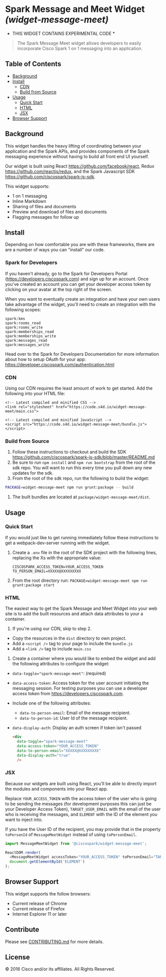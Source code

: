 # Spark Message and Meet Widget _(widget-message-meet)_

* THIS WIDGET CONTAINS EXPERIMENTAL CODE *

> The Spark Message Meet widget allows developers to easily incorporate Cisco Spark 1 on 1 messaging into an application.

## Table of Contents
-   [Background](#background)
-   [Install](#install)
    -   [CDN](#cdn)
    -   [Build from Source](#build-from-source)
-   [Usage](#usage)
    -   [Quick Start](#quick-start)
    -   [HTML](#html)
    -   [JSX](#jsx)
-   [Browser Support](#browser-support)

## Background

This widget handles the heavy lifting of coordinating between your application and the Spark APIs, and provides components of the Spark messaging experience without having to build all front end UI yourself.

Our widget is built using React <https://github.com/facebook/react>, Redux <https://github.com/reactjs/redux>, and the Spark Javascript SDK <https://github.com/ciscospark/spark-js-sdk>.

This widget supports:
-   1 on 1 messaging
-   Inline Markdown
-   Sharing of files and documents
-   Preview and download of files and documents
-   Flagging messages for follow up

## Install

Depending on how comfortable you are with these frameworks, there are are a number of ways you can "install" our code.

### Spark for Developers

If you haven't already, go to the Spark for Developers Portal (<https://developers.ciscospark.com>) and sign up for an account. Once you've created an account you can get your developer access token by clicking on your avatar at the top right of the screen.

When you want to eventually create an integration and have your own users take advantage of the widget, you'll need to create an integration with the following scopes:

  ```
  spark:kms
  spark:rooms_read
  spark:rooms_write
  spark:memberships_read
  spark:memberships_write
  spark:messages_read
  spark:messages_write
  ```

Head over to the Spark for Developers Documentation for more information about how to setup OAuth for your app: <https://developer.ciscospark.com/authentication.html>

### CDN

Using our CDN requires the least amount of work to get started. Add the following into your HTML file:
```
<!-- Latest compiled and minified CSS -->
<link rel="stylesheet" href="https://code.s4d.io/widget-message-meet/main.css">

<!-- Latest compiled and minified JavaScript -->
<script src="https://code.s4d.io/widget-message-meet/bundle.js"></script>
```

### Build from Source

1.  Follow these instructions to checkout and build the SDK <https://github.com/ciscospark/spark-js-sdk/blob/master/README.md>
1.  Be sure to run `npm install` and `npm run bootstrap` from the root of the sdk repo. You will want to run this every time you pull down any new updates for the sdk.
1.  From the root of the sdk repo, run the following to build the widget:

  ```sh
  PACKAGE=widget-message-meet npm run grunt:package -- build
  ```
1.  The built bundles are located at `package/widget-message-meet/dist`.

## Usage

### Quick Start

If you would just like to get running immediately follow these instructions to get a webpack-dev-server running with the widget.

1.  Create a `.env` file in the root of the SDK project with the following lines, replacing the Xs with the appropriate value:

    ```
    CISCOSPARK_ACCESS_TOKEN=YOUR_ACCESS_TOKEN
    TO_PERSON_EMAIL=XXXXX@XXXXXXXXX
    ```
1.  From the root directory run: `PACKAGE=widget-message-meet npm run grunt:package start`

### HTML

The easiest way to get the Spark Message and Meet Widget into your web site is to add the built resources and attach data attributes to your a container.

1.  If you're using our CDN, skip to step 2.
  -  Copy the resources in the `dist` directory to own project.
  -  Add a `<script />` tag to your page to include the `bundle.js`
  -  Add a `<link />` tag to include `main.css`
1.  Create a container where you would like to embed the widget and add the following attributes to configure the widget:
  - `data-toggle="spark-message-meet"`: (required)
  - `data-access-token`: Access token for the user account initiating the messaging session. For testing purposes you can use a developer access token from <https://developers.ciscospark.com>.
  - Include one of the following attributes:
    - `data-to-person-email`: Email of the message recipient.
    - `data-to-person-id`: User Id of the message recipient.
  - `data-display-auth`: Display an auth screen if token isn't passed

    ```html
    <div
      data-toggle="spark-message-meet"
      data-access-token="YOUR_ACCESS_TOKEN"
      data-to-person-email="XXXXX@XXXXXXXXX"
      data-display-auth="true"
      />
    ```

### JSX

Because our widgets are built using React, you'll be able to directly import the modules and components into your React app.

Replace `YOUR_ACCESS_TOKEN` with the access token of the user who is going to be sending the messages (for development purposes this can just be your Developer Access Token), `TARGET_USER_EMAIL` with the email of the user who is receiving the messages, and `ELEMENT` with the ID of the element you want to inject into.

If you have the User ID of the recipient, you may provide that in the property `toPersonId` of `MessageMeetWidget` instead of using `toPersonEmail`.

```javascript
import MessageMeetWidget from '@ciscospark/widget-message-meet';

ReactDOM.render(
  <MessageMeetWidget accessToken="YOUR_ACCESS_TOKEN" toPersonEmail="TARGET_USER_EMAIL" />,
  document.getElementById('ELEMENT')
);
```

## Browser Support

This widget supports the follow browsers:
-   Current release of Chrome
-   Current release of Firefox
-   Internet Explorer 11 or later

## Contribute

Please see [CONTRIBUTING.md](../../CONTRIBUTING.md) for more details.

## License

&copy; 2016 Cisco and/or its affiliates. All Rights Reserved.
